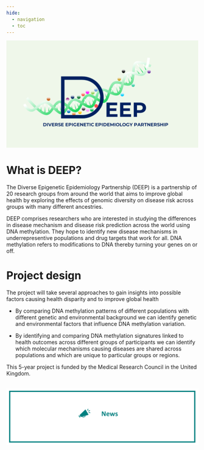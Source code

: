 ```yaml
---
hide:
  - navigation
  - toc
---
```


![Diverse Epigenetic Epidemiology Partnership Logo showing the word deep and a DNA helix with methylation marks attached](assets/logo.png)


# What is DEEP?

The Diverse Epigenetic Epidemiology Partnership (DEEP) is a partnership of 20 research groups from around the world that aims to improve global health by exploring the effects of genomic diversity on disease risk across groups with many different ancestries. 

DEEP comprises researchers who are interested in studying the differences in disease mechanism and disease risk prediction across the world using DNA methylation. They hope to identify new disease mechanisms in underrepresentive populations and drug targets that work for all. DNA methylation refers to modifications to DNA thereby turning your genes on or off.


# Project design

The project will take several approaches to gain insights into possible factors causing health disparity and to improve global health

- By comparing DNA methylation patterns of different populations with different genetic and environmental background we can identify genetic and environmental factors that influence DNA methylation variation.

- By identifying and comparing DNA methylation signatures linked to health outcomes across different groups of participants we can identify which molecular mechanisms causing diseases are shared across populations and which are unique to particular groups or regions.

This 5-year project is funded by the Medical Research Council in the United Kingdom.             

</br>
<a href=News>
<img src="https://github.com/hannah-e/DEEP_site/blob/gh-pages/assets/News_header.png?raw=true">
</a>
